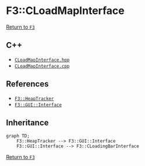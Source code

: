 # F3::CLoadMapInterface

[Return to `F3`](/docs/F3.md)

## C++

- [`CLoadMapInterface.hpp`](/c++/include/CLoadMapInterface.hpp)
- [`CLoadMapInterface.cpp`](/c++/source/CLoadMapInterface.cpp)

## References

- [`F3::HeapTracker`](/docs/F3/HeapTracker.md)
- [`F3::GUI::Interface`](/docs/F3/GUI/Interface.md)

## Inheritance

```mermaid
graph TD;
    F3::HeapTracker --> F3::GUI::Interface
    F3::GUI::Interface --> F3::CLoadingBarInterface
```

[Return to `F3`](/docs/F3.md)